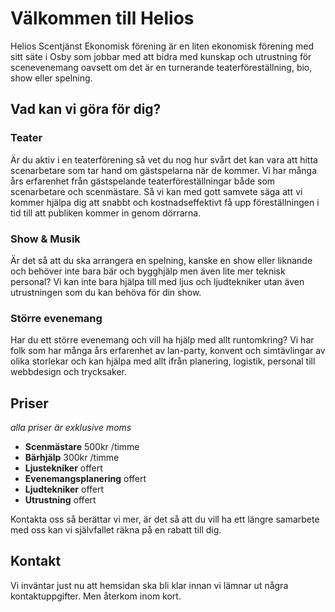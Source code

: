 # Välkommen till Helios
Helios Scentjänst Ekonomisk förening är en liten ekonomisk förening med sitt säte i Osby som jobbar med att bidra med kunskap och utrustning för scenevenemang oavsett om det är en turnerande teaterföreställning, bio, show eller spelning.

## Vad kan vi göra för dig?
### Teater
Är du aktiv i en teaterförening så vet du nog hur svårt det kan vara att hitta scenarbetare som tar hand om gästspelarna när de kommer.
Vi har många års erfarenhet från gästspelande teaterföreställningar både som scenarbetare och scenmästare. Så vi kan med gott samvete säga att vi kommer hjälpa dig att snabbt och kostnadseffektivt få upp föreställningen i tid till att publiken kommer in genom dörrarna.

### Show & Musik
Är det så att du ska arrangera en spelning, kanske en show eller liknande och behöver inte bara bär och bygghjälp men även lite mer teknisk personal? Vi kan inte bara hjälpa till med ljus och ljudtekniker utan även utrustningen som du kan behöva för din show.

### Större evenemang
Har du ett större evenemang och vill ha hjälp med allt runtomkring? Vi har folk som har många års erfarenhet av lan-party, konvent och simtävlingar av olika storlekar och kan hjälpa med allt ifrån planering, logistik, personal till webbdesign och trycksaker.

## Priser
*alla priser är exklusive moms*
+ **Scenmästare** 500kr /timme
+ **Bärhjälp** 300kr /timme
+ **Ljustekniker** offert
+ **Evenemangsplanering** offert
+ **Ljudtekniker** offert
+ **Utrustning** offert

Kontakta oss så berättar vi mer, är det så att du vill ha ett längre samarbete med oss kan vi självfallet räkna på en rabatt till dig.

## Kontakt
Vi inväntar just nu att hemsidan ska bli klar innan vi lämnar ut några kontaktuppgifter. Men återkom inom kort.
